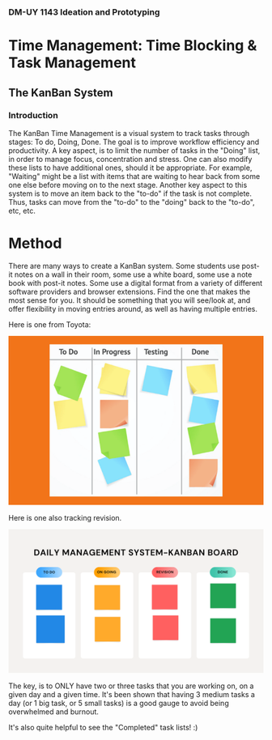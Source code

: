 ### DM-UY 1143 Ideation and Prototyping

# Time Management: Time Blocking & Task Management

## The KanBan System

### Introduction

The KanBan Time Management is a visual system to track tasks through stages: To do, Doing, Done. The goal is to improve workflow efficiency and productivity. A key aspect, is to limit the number of tasks in the "Doing" list, in order to manage focus, concentration and stress. One can also modify these lists to have additional ones, should it be appropriate. For example, "Waiting" might be a list with items that are waiting to hear back from some one else before moving on to the next stage. Another key aspect to this system is to move an item back to the "to-do" if the task is not complete. Thus, tasks can move from the "to-do" to the "doing" back to the "to-do", etc, etc. 

# Method

There are many ways to create a KanBan system. Some students use post-it notes on a wall in their room, some use a white board, some use a note book with post-it notes. Some use a digital format from a variety of different software providers and browser extensions. Find the one that makes the most sense for you. It should be something that you will see/look at, and offer flexibility in moving entries around, as well as having multiple entries.

Here is one from Toyota:

<img src="Images/kanban-board.png" alt="KanBan Toyota" style=""/>


Here is one also tracking revision.

<img src="Images/1716880173_Daily-management-system-kanban-board.png" alt="KanBan Revisions" style=""/>

The key, is to ONLY have two or three tasks that you are working on, on a given day and a given time. It's been shown that having 3 medium tasks a day (or 1 big task, or 5 small tasks) is a good gauge to avoid being overwhelmed and burnout.

It's also quite helpful to see the "Completed" task lists! :)

